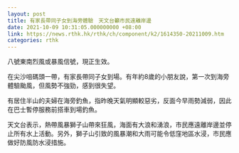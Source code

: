 ```yaml
---
layout: post
title: 有家長帶同子女到海旁體驗　天文台籲市民遠離岸邊
date: 2021-10-09 10:31:05.000000000 +08:00
link: https://news.rthk.hk/rthk/ch/component/k2/1614350-20211009.htm
categories: rthk
---
```


八號東南烈風或暴風信號，現正生效。

在尖沙咀碼頭一帶，有家長帶同子女到場。有年約8歲的小朋友說，第一次到海旁體驗颱風，但風勢不強勁，感到很失望。

有居住半山的夫婦在海旁釣魚，指昨晚天氣明顯較惡劣，反面今早雨勢減弱，因此在巴士暫停服務前搭車到場釣魚。

天文台表示，熱帶風暴獅子山帶來狂風，海面有大浪和湧浪，市民應遠離岸邊並停止所有水上活動。另外，獅子山引致的風暴潮和大雨可能令低窪地區水浸，市民應做好防風防水浸措施。
